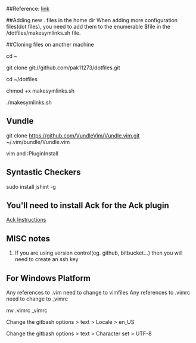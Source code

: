 ##Reference:
[link](http://blog.smalleycreative.com/tutorials/using-git-and-github-to-manage-your-dotfiles/)

##Adding new . files in the home dir
When adding more configuration files(dot files), you need to add them to the enumerable $file in the /dotfiles/makesymlinks.sh file.

##Cloning files on another machine

cd ~

git clone git://github.com/pak11273/dotfiles.git

cd ~/dotfiles

chmod +x makesymlinks.sh

./makesymlinks.sh

## Vundle

git clone https://github.com/VundleVim/Vundle.vim.git ~/.vim/bundle/Vundle.vim

vim and :PluginInstall

## Syntastic Checkers 
sudo install jshint -g

## You'll need to install Ack for the Ack plugin
[Ack Instructions](https://beyondgrep.com/install/) 

## MISC notes
1. If you are using version control(eg. github, bitbucket...) then you will need to create an ssh key

## For Windows Platform

Any references to .vim need to change to vimfiles
Any references to .vimrc need to change to _vimrc

mv .vimrc _vimrc

Change the gitbash options > text > Locale > en_US

Change the gitbash options > text > Character set > UTF-8
